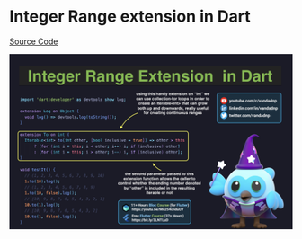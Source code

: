# Integer Range extension in Dart

[Source Code](integer-range-extension-in-dart.dart)

![](integer-range-extension-in-dart.jpg)
